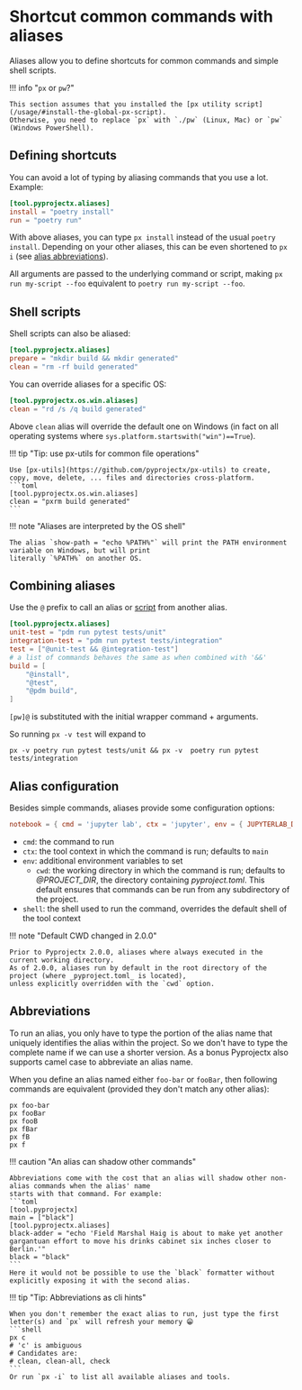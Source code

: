 # Shortcut common commands with aliases

Aliases allow you to define shortcuts for common commands and simple shell scripts.

!!! info "`px` or `pw`?"

    This section assumes that you installed the [px utility script](/usage/#install-the-global-px-script).
    Otherwise, you need to replace `px` with `./pw` (Linux, Mac) or `pw` (Windows PowerShell).


## Defining shortcuts

You can avoid a lot of typing by aliasing commands that you use a lot. Example:

```toml
[tool.pyprojectx.aliases]
install = "poetry install"
run = "poetry run"
```

With above aliases, you can type `px install` instead of the usual `poetry install`. Depending on your other aliases,
this can be even shortened to `px i` (see [alias abbreviations](/config/aliases/#abbreviations)).

All arguments are passed to the underlying command or script,
making `px run my-script --foo` equivalent to `poetry run my-script --foo`.

## Shell scripts

Shell scripts can also be aliased:

```toml
[tool.pyprojectx.aliases]
prepare = "mkdir build && mkdir generated"
clean = "rm -rf build generated"
```

You can override aliases for a specific OS:

```toml
[tool.pyprojectx.os.win.aliases]
clean = "rd /s /q build generated"
```

Above `clean` alias will override the default one on Windows
(in fact on all operating systems where `sys.platform.startswith("win")==True`).

!!! tip "Tip: use px-utils for common file operations"

    Use [px-utils](https://github.com/pyprojectx/px-utils) to create, copy, move, delete, ... files and directories cross-platform.
    ```toml
    [tool.pyprojectx.os.win.aliases]
    clean = "pxrm build generated"
    ```

!!! note "Aliases are interpreted by the OS shell"

    The alias `show-path = "echo %PATH%"` will print the PATH environment variable on Windows, but will print
    literally `%PATH%` on another OS.

## Combining aliases

Use the `@` prefix to call an alias or [script](/config/scripts) from another alias.

```toml
[tool.pyprojectx.aliases]
unit-test = "pdm run pytest tests/unit"
integration-test = "pdm run pytest tests/integration"
test = ["@unit-test && @integration-test"]
# a list of commands behaves the same as when combined with '&&'
build = [
    "@install",
    "@test",
    "@pdm build",
]
```

`[pw]@` is substituted with the initial wrapper command + arguments.

So running `px -v test` will expand to

```
px -v poetry run pytest tests/unit && px -v  poetry run pytest tests/integration
```

## Alias configuration

Besides simple commands, aliases provide some configuration options:

```toml
notebook = { cmd = 'jupyter lab', ctx = 'jupyter', env = { JUPYTERLAB_DIR = "docs" } }
```

- `cmd`: the command to run
- `ctx`: the tool context in which the command is run; defaults to `main`
- `env`: additional environment variables to set
  - `cwd`: the working directory in which the command is run; defaults to _@PROJECT_DIR_, the directory containing
    _pyproject.toml_. This default ensures that commands can be run from any subdirectory of the project.
- `shell`: the shell used to run the command, overrides the default shell of the tool context

!!! note "Default CWD changed in 2.0.0"

    Prior to Pyprojectx 2.0.0, aliases where always executed in the current working directory.
    As of 2.0.0, aliases run by default in the root directory of the project (where _pyproject.toml_ is located),
    unless explicitly overridden with the `cwd` option.


## Abbreviations

To run an alias, you only have to type the portion of the alias name that uniquely identifies the alias within
the project. So we don't have to type the complete name if we can use a shorter version.
As a bonus Pyprojectx also supports camel case to abbreviate an alias name.

When you define an alias named either `foo-bar` or `fooBar`, then following commands are equivalent
(provided they don't match any other alias):

```shell
px foo-bar
px fooBar
px fooB
px fBar
px fB
px f
```

!!! caution "An alias can shadow other commands"

    Abbreviations come with the cost that an alias will shadow other non-alias commands when the alias' name
    starts with that command. For example:
    ```toml
    [tool.pyprojectx]
    main = ["black"]
    [tool.pyprojectx.aliases]
    black-adder = "echo 'Field Marshal Haig is about to make yet another gargantuan effort to move his drinks cabinet six inches closer to Berlin.'"
    black = "black"
    ```
    Here it would not be possible to use the `black` formatter without explicitly exposing it with the second alias.

!!! tip "Tip: Abbreviations as cli hints"

    When you don't remember the exact alias to run, just type the first letter(s) and `px` will refresh your memory 😁
    ```shell
    px c
    # 'c' is ambiguous
    # Candidates are:
    # clean, clean-all, check
    ```
    Or run `px -i` to list all available aliases and tools.
